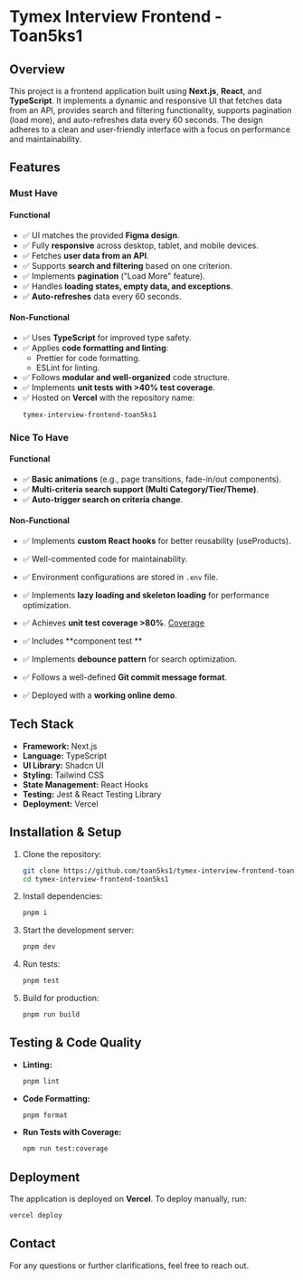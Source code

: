 # Tymex Interview Frontend - Toan5ks1

## Overview

This project is a frontend application built using **Next.js**, **React**, and **TypeScript**. It implements a dynamic and responsive UI that fetches data from an API, provides search and filtering functionality, supports pagination (load more), and auto-refreshes data every 60 seconds. The design adheres to a clean and user-friendly interface with a focus on performance and maintainability.

## Features

### **Must Have**

#### **Functional**

- ✅ UI matches the provided **Figma design**.
- ✅ Fully **responsive** across desktop, tablet, and mobile devices.
- ✅ Fetches **user data from an API**.
- ✅ Supports **search and filtering** based on one criterion.
- ✅ Implements **pagination** ("Load More" feature).
- ✅ Handles **loading states, empty data, and exceptions**.
- ✅ **Auto-refreshes** data every 60 seconds.

#### **Non-Functional**

- ✅ Uses **TypeScript** for improved type safety.
- ✅ Applies **code formatting and linting**:
  - Prettier for code formatting.
  - ESLint for linting.
- ✅ Follows **modular and well-organized** code structure.
- ✅ Implements **unit tests with >40% test coverage**.
- ✅ Hosted on **Vercel** with the repository name:
  ```
  tymex-interview-frontend-toan5ks1
  ```

### **Nice To Have**

#### **Functional**

- ✅ **Basic animations** (e.g., page transitions, fade-in/out components).
- ✅ **Multi-criteria search support (Multi Category/Tier/Theme)**.
- ✅ **Auto-trigger search on criteria change**.

#### **Non-Functional**

- ✅ Implements **custom React hooks** for better reusability (useProducts).

- ✅ Well-commented code for maintainability.

- ✅ Environment configurations are stored in `.env` file.

- ✅ Implements **lazy loading and skeleton loading** for performance optimization.

- ✅ Achieves **unit test coverage >80%**.
  [Coverage](/public/test-coverage.png)

- ✅ Includes \*\*component test \*\*

- ✅ Implements **debounce pattern** for search optimization.

- ✅ Follows a well-defined **Git commit message format**.

- ✅ Deployed with a **working online demo**.

## Tech Stack

- **Framework:** Next.js
- **Language:** TypeScript
- **UI Library:** Shadcn UI
- **Styling:** Tailwind CSS
- **State Management:** React Hooks
- **Testing:** Jest & React Testing Library
- **Deployment:** Vercel

## Installation & Setup

1. Clone the repository:
   ```sh
   git clone https://github.com/toan5ks1/tymex-interview-frontend-toan5ks1.git
   cd tymex-interview-frontend-toan5ks1
   ```
2. Install dependencies:
   ```sh
   pnpm i
   ```
3. Start the development server:
   ```sh
   pnpm dev
   ```
4. Run tests:
   ```sh
   pnpm test
   ```
5. Build for production:
   ```sh
   pnpm run build
   ```

## Testing & Code Quality

- **Linting:**
  ```sh
  pnpm lint
  ```
- **Code Formatting:**
  ```sh
  pnpm format
  ```
- **Run Tests with Coverage:**
  ```sh
  npm run test:coverage
  ```

## Deployment

The application is deployed on **Vercel**. To deploy manually, run:

```sh
vercel deploy
```

## Contact

For any questions or further clarifications, feel free to reach out.
